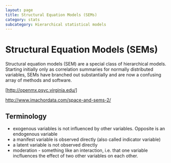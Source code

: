 ```yaml
---
layout: page
title: Structural Equation Models (SEMs)
category: stats
subcategory: Hierarchical statistical models
---
```


Structural Equation Models (SEMs)
===

Structural equation models (SEM) are a special class of hierarchical models. Starting initially only as correlation summaries for normally distributed variables, SEMs have branched out substantially and are now a confusing array of methods and software.

[http://openmx.psyc.virginia.edu/]



http://www.imachordata.com/space-and-sems-2/


## Terminology 

- exogenous variables is not influenced by other variables. Opposite is an endogenous variable
- a manifest variable is observed directly (also called indicator variable)
- a latent variable is not observed directly
- moderation - something like an interaction, i.e. that one variable incfluences the effect of two other variables on each other. 
